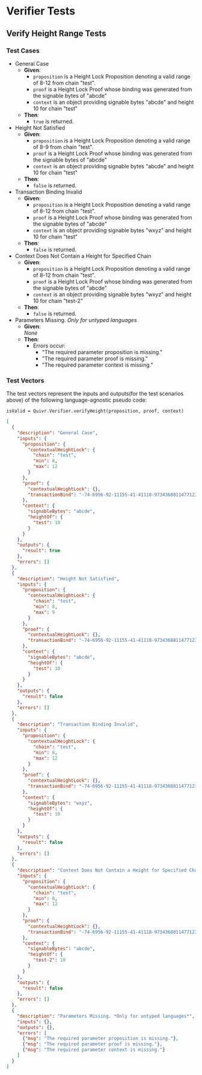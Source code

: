 # Verifier Tests

## Verify Height Range Tests

### Test Cases

* General Case
  * **Given**:
    * `proposition` is a Height Lock Proposition denoting a valid range of 8-12 from chain "test".
    * `proof` is a Height Lock Proof whose binding was generated from the signable bytes of "abcde"
    * `context` is an object providing signable bytes "abcde" and height 10 for chain "test"
  * **Then**:
    * `true` is returned.
* Height Not Satisfied
  * **Given**:
    * `proposition` is a Height Lock Proposition denoting a valid range of 8-9 from chain "test".
    * `proof` is a Height Lock Proof whose binding was generated from the signable bytes of "abcde"
    * `context` is an object providing signable bytes "abcde" and height 10 for chain "test"
  * **Then**:
    * `false` is returned.
* Transaction Binding Invalid
  * **Given**:
    * `proposition` is a Height Lock Proposition denoting a valid range of 8-12 from chain "test".
    * `proof` is a Height Lock Proof whose binding was generated from the signable bytes of "abcde"
    * `context` is an object providing signable bytes "wxyz" and height 10 for chain "test"
  * **Then**:
    * `false` is returned.
* Context Does Not Contain a Height for Specified Chain
  * **Given**:
    * `proposition` is a Height Lock Proposition denoting a valid range of 8-12 from chain "test".
    * `proof` is a Height Lock Proof whose binding was generated from the signable bytes of "abcde"
    * `context` is an object providing signable bytes "wxyz" and height 10 for chain "test-2"
  * **Then**:
    * `false` is returned.
* Parameters Missing. *Only for untyped languages*
  * **Given**:  
  *None*
  * **Then**:
    * Errors occur:
      * "The required parameter proposition is missing."
      * "The required parameter proof is missing."
      * "The required parameter context is missing."

### Test Vectors

The test vectors represent the inputs and outputs(for the test scenarios above) of the following language-agnostic pseudo code:

```
isValid = Quivr.Verifier.verifyHeight(proposition, proof, context)
```

```json
[
  {
    "description": "General Case",
    "inputs": {
      "proposition": {
        "contextualHeightLock": {
          "chain": "test",
          "min": 8,
          "max": 12
        }
      },
      "proof": {
        "contextualHeightLock": {},
        "transactionBind": "-74-6956-92-11155-41-41118-973436881147712311355-61119-614155-68-50-87-46113-2311250117"
      },
      "context": {
        "signableBytes": "abcde",
        "heightOf": {
          "test": 10
        }
      }
    },
    "outputs": {
      "result": true
    },
    "errors": []
  },
  {
    "description": "Height Not Satisfied",
    "inputs": {
      "proposition": {
        "contextualHeightLock": {
          "chain": "test",
          "min": 8,
          "max": 9
        }
      },
      "proof": {
        "contextualHeightLock": {},
        "transactionBind": "-74-6956-92-11155-41-41118-973436881147712311355-61119-614155-68-50-87-46113-2311250117"
      },
      "context": {
        "signableBytes": "abcde",
        "heightOf": {
          "test": 10
        }
      }
    },
    "outputs": {
      "result": false
    },
    "errors": []
  },
  {
    "description": "Transaction Binding Invalid",
    "inputs": {
      "proposition": {
        "contextualHeightLock": {
          "chain": "test",
          "min": 8,
          "max": 12
        }
      },
      "proof": {
        "contextualHeightLock": {},
        "transactionBind": "-74-6956-92-11155-41-41118-973436881147712311355-61119-614155-68-50-87-46113-2311250117"
      },
      "context": {
        "signableBytes": "wxyz",
        "heightOf": {
          "test": 10
        }
      }
    },
    "outputs": {
      "result": false
    },
    "errors": []
  },
  {
    "description": "Context Does Not Contain a Height for Specified Chain",
    "inputs": {
      "proposition": {
        "contextualHeightLock": {
          "chain": "test",
          "min": 8,
          "max": 12
        }
      },
      "proof": {
        "contextualHeightLock": {},
        "transactionBind": "-74-6956-92-11155-41-41118-973436881147712311355-61119-614155-68-50-87-46113-2311250117"
      },
      "context": {
        "signableBytes": "abcde",
        "heightOf": {
          "test-2": 10
        }
      }
    },
    "outputs": {
      "result": false
    },
    "errors": []
  },
  {
    "description": "Parameters Missing. *Only for untyped languages*",
    "inputs": {},
    "outputs": {},
    "errors": [
      {"msg": "The required parameter proposition is missing."},
      {"msg": "The required parameter proof is missing."},
      {"msg": "The required parameter context is missing."}
    ]
  }
]
```